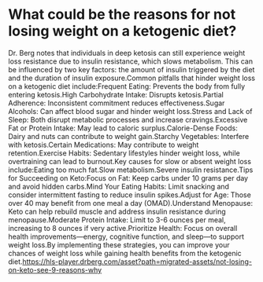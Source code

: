 # What could be the reasons for not losing weight on a ketogenic diet?

Dr. Berg notes that individuals in deep ketosis can still experience weight loss resistance due to insulin resistance, which slows metabolism. This can be influenced by two key factors: the amount of insulin triggered by the diet and the duration of insulin exposure.Common pitfalls that hinder weight loss on a ketogenic diet include:Frequent Eating: Prevents the body from fully entering ketosis.High Carbohydrate Intake: Disrupts ketosis.Partial Adherence: Inconsistent commitment reduces effectiveness.Sugar Alcohols: Can affect blood sugar and hinder weight loss.Stress and Lack of Sleep: Both disrupt metabolic processes and increase cravings.Excessive Fat or Protein Intake: May lead to caloric surplus.Calorie-Dense Foods: Dairy and nuts can contribute to weight gain.Starchy Vegetables: Interfere with ketosis.Certain Medications: May contribute to weight retention.Exercise Habits: Sedentary lifestyles hinder weight loss, while overtraining can lead to burnout.Key causes for slow or absent weight loss include:Eating too much fat.Slow metabolism.Severe insulin resistance.Tips for Succeeding on Keto:Focus on Fat: Keep carbs under 10 grams per day and avoid hidden carbs.Mind Your Eating Habits: Limit snacking and consider intermittent fasting to reduce insulin spikes.Adjust for Age: Those over 40 may benefit from one meal a day (OMAD).Understand Menopause: Keto can help rebuild muscle and address insulin resistance during menopause.Moderate Protein Intake: Limit to 3-6 ounces per meal, increasing to 8 ounces if very active.Prioritize Health: Focus on overall health improvements—energy, cognitive function, and sleep—to support weight loss.By implementing these strategies, you can improve your chances of weight loss while gaining health benefits from the ketogenic diet.https://hls-player.drberg.com/asset?path=migrated-assets/not-losing-on-keto-see-9-reasons-why